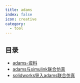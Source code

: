 ```yaml
---
title: adams
index: false
icon: creative
category:
  - tool
---
```


 ## 目录
- [adams-资料](adams-资料.md)
- [adams与simulink联合仿真](adams与simulink联合仿真.md)
- [solidworks导入adams联合仿真](solidworks导入adams联合仿真.md)
